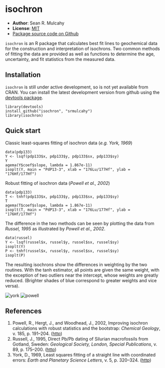 isochron
=============

- **Author**: Sean R. Mulcahy
- **License**: [MIT](http://www.opensource.org/licenses/mit-license.php)
- [Package source code on Github](https://github.com/srmulcahy/isochron)

`isochron` is an R package that calculates best fit lines to geochemical data 
for the construction and interpretation of isochrons.  Two common methods of 
fitting the data are provided as well as functions to determine the age, 
uncertainty, and fit statistics from the measured data.

Installation 
------------

`isochron` is still under active development, so is not yet available from CRAN.
You can install the latest development version from github using the
[devtools package](https://github.com/hadley/devtools).

	library(devtools)
	install_github("isochron", "srmulcahy")
	library(isochron)


Quick start
-----------

Classic least-squares fitting of isochron data (*e.g. York, 1969*)

	data(pdp133)
	Y <- lsqf(pdp133$x, pdp133$y, pdp133$sx, pdp133$sy)
	Y
	agema(Y$coef$slope, lambda = 1.867e-11)
	isoplt(Y, main = "PdP13-3", xlab = "176Lu/177Hf", ylab = "176Hf/177Hf")

Robust fitting of isochron data (*Powell et al., 2002*)

	data(pdp133)
	T <- tnhf(pdp133$x, pdp133$y, pdp133$sx, pdp133$sy)
	T
	agema(T$coef$slope, lambda = 1.867e-11)
	isoplt(T, main = "PdP13-3", xlab = "176Lu/177Hf", ylab = "176Hf/177Hf")

The difference in the two methods can be seen by plotting the data from *Russel, 1995* as illustrated by *Powell et al., 2002*.

	data(russel)
	Y <- lsqf(russel$x, russel$y, russel$sx, russel$sy)
	isoplt(Y)
	P <- tnhf(russel$x, russel$y, russel$sx, russel$sy)
	isoplt(P)

The resulting isochrons show the differences in weighting by the two routines.  With the tanh estimator, all points are given the same weight, with the exception of two outliers near the intercept, whose weights are greatly reduced. (Brighter shades of blue correspond to greater weights and vice versa).

![york](https://raw.github.com/srmulcahy/isochron/master/inst/img/lsqf_russel.png)
![powell](https://raw.github.com/srmulcahy/isochron/master/inst/img/tnhf_russel.png)

	
References
-----------

1. Powell, R., Hergt, J., and Woodhead, J., 2002, Improving isochron calculations with robust statistics and the bootstrap: *Chemical Geology*, v. 185, p. 191–204. ([http](http://www.sciencedirect.com/science/article/pii/S000925410100403X))
2. Russell, J., 1995, Direct Pb/Pb dating of Silurian macrofossils from Gotland, Sweden: *Geological Society, London, Special Publications*, v. 89, p. 175–200. ([http](http://sp.lyellcollection.org/content/89/1/175.abstract))
3. York, D., 1969, Least squares fitting of a straight line with coordinated errors: *Earth and Planetary Science Letters*, v. 5, p. 320–324. ([http](http://www.sciencedirect.com/science/article/pii/S0012821X68800597))
